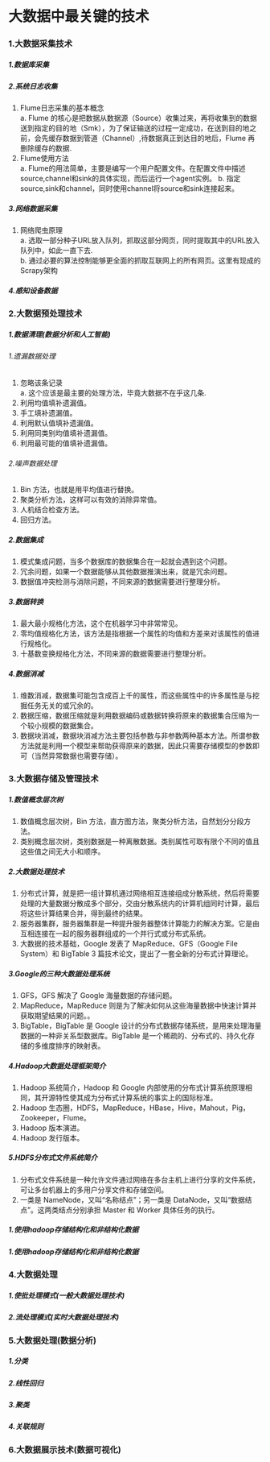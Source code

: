 # 大数据中最关键的技术
### 1.大数据采集技术
##### 1.数据库采集
##### 2.系统日志收集
1. Flume日志采集的基本概念<br>
   a. Flume 的核心是把数据从数据源（Source）收集过来，再将收集到的数据送到指定的目的地（Smk），为了保证输送的过程一定成功，在送到目的地之前，会先缓存数据到管道（Channel）,待数据真正到达目的地后，Flume 再删除缓存的数据.<br>
2. Flume使用方法<br>
   a. Flume的用法简单，主要是编写一个用户配置文件。在配置文件中描述source,channel和sink的具体实现，而后运行一个agent实例。
   b. 指定source,sink和channel，同时使用channel将source和sink连接起来。
##### 3.网络数据采集
1. 网络爬虫原理<br>
   a. 选取一部分种子URL放入队列，抓取这部分网页，同时提取其中的URL放入队列中，如此一直下去.<br>
   b. 通过必要的算法控制能够更全面的抓取互联网上的所有网页。这里有现成的Scrapy架构<br>
##### 4.感知设备数据
### 2.大数据预处理技术
##### 1.数据清理(数据分析和人工智能)
###### 1.遗漏数据处理
1. 忽略该条记录<br>
   a. 这个应该是最主要的处理方法，毕竟大数据不在乎这几条.<br>
2. 利用均值填补遗漏值。<br>
3. 手工填补遗漏值。<br>
4. 利用默认值填补遗漏值。<br>
5. 利用同类别均值填补遗漏值。<br>
6. 利用最可能的值填补遗漏值。<br>
###### 2.噪声数据处理
1. Bin 方法，也就是用平均值进行替换。<br>
2. 聚类分析方法，这样可以有效的消除异常值。<br>
3. 人机结合检查方法。<br>
4. 回归方法。<br>
##### 2.数据集成
1. 模式集成问题，当多个数据库的数据集合在一起就会遇到这个问题。<br>
2. 冗余问题，如果一个数据能够从其他数据推演出来，就是冗余问题。<br>
3. 数据值冲突检测与消除问题，不同来源的数据需要进行整理分析。<br>
##### 3.数据转换
1. 最大最小规格化方法，这个在机器学习中非常常见。<br>
2. 零均值规格化方法，该方法是指根据一个属性的均值和方差来对该属性的值进行规格化。<br>
3. 十基数变换规格化方法，不同来源的数据需要进行整理分析。<br>
##### 4.数据消减
1. 维数消减，数据集可能包含成百上千的属性，而这些属性中的许多属性是与挖掘任务无关的或冗余的。<br>
2. 数据压缩，数据压缩就是利用数据编码或数据转换将原来的数据集合压缩为一个较小规模的数据集合。<br>
3. 数据块消减，数据块消减方法主要包括参数与非参数两种基本方法。所谓参数方法就是利用一个模型来帮助获得原来的数据，因此只需要存储模型的参数即可（当然异常数据也需要存储）。<br>
### 3.大数据存储及管理技术
##### 1.数值概念层次树
1. 数值概念层次树，Bin 方法，直方图方法，聚类分析方法，自然划分分段方法。<br>
2. 类别概念层次树，类别数据是一种离散数据。类别属性可取有限个不同的值且这些值之间无大小和顺序。<br>
##### 2.大数据处理技术
1. 分布式计算，就是把一组计算机通过网络相互连接组成分散系统，然后将需要处理的大量数据分散成多个部分，交由分散系统内的计算机组同时计算，最后将这些计算结果合并，得到最终的结果。<br>
2. 服务器集群，服务器集群是一种提升服务器整体计算能力的解决方案。它是由互相连接在一起的服务器群组成的一个并行式或分布式系统。<br>
3. 大数据的技术基础，Google 发表了 MapReduce、GFS（Google File System）和 BigTable 3 篇技术论文，提出了一套全新的分布式计算理论。<br>
##### 3.Google的三种大数据处理系统
1. GFS，GFS 解决了 Google 海量数据的存储问题。<br>
2. MapReduce，MapReduce 则是为了解决如何从这些海量数据中快速计算并获取期望结果的问题。。<br>
3. BigTable，BigTable 是 Google 设计的分布式数据存储系统，是用来处理海量数据的一种非关系型数据库。BigTable 是一个稀疏的、分布式的、持久化存储的多维度排序的映射表。<br>
##### 4.Hadoop大数据处理框架简介
1. Hadoop 系统简介，Hadoop 和 Google 内部使用的分布式计算系统原理相同，其开源特性使其成为分布式计算系统的事实上的国际标准。<br>
2. Hadoop 生态圈，HDFS，MapReduce，HBase，Hive，Mahout，Pig，Zookeeper，Flume。<br>
3. Hadoop 版本演进。<br>
4. Hadoop 发行版本。<br>
##### 5.HDFS分布式文件系统简介
1. 分布式文件系统是一种允许文件通过网络在多台主机上进行分享的文件系统，可让多台机器上的多用户分享文件和存储空间。
2. 一类是 NameNode，又叫“名称结点”；另一类是 DataNode，又叫“数据结点”。这两类结点分别承担 Master 和 Worker 具体任务的执行。
##### 1.使用hadoop存储结构化和非结构化数据
##### 1.使用hadoop存储结构化和非结构化数据
### 4.大数据处理
##### 1.使批处理模式(一般大数据处理技术)
##### 2.流处理模式(实时大数据处理技术)
### 5.大数据处理(数据分析)
##### 1.分类
##### 2.线性回归
##### 3.聚类
##### 4.关联规则
### 6.大数据展示技术(数据可视化)
